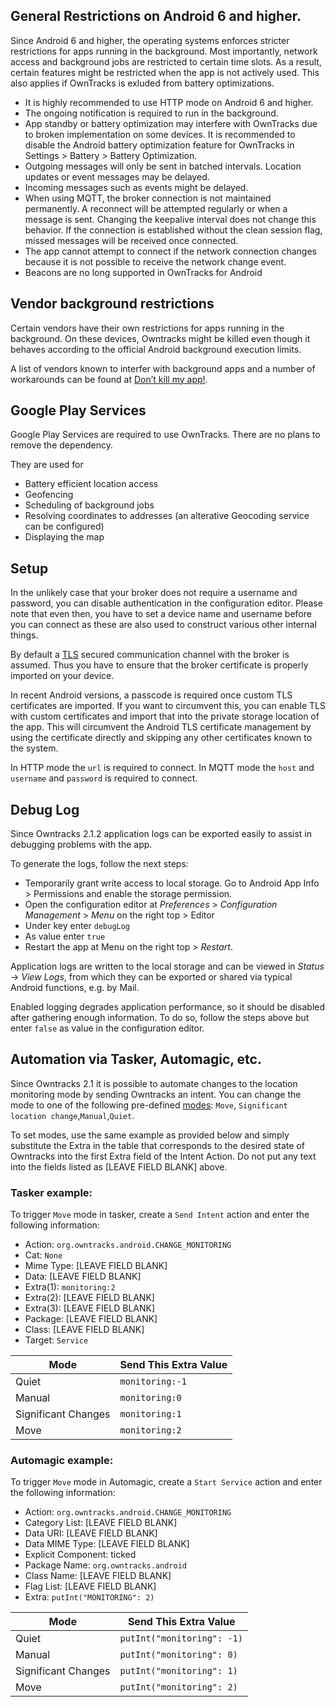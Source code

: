 ## General Restrictions on Android 6 and higher.
Since Android 6 and higher, the operating systems enforces stricter restrictions for apps running in the background. Most importantly, network access and background jobs are restricted to certain time slots. As a result, certain features might be restricted when the app is not actively used. This also applies if OwnTracks is exluded from battery optimizations.

* It is highly recommended to use HTTP mode on Android 6 and higher.
* The ongoing notification is required to run in the background.
* App standby or battery optimization may interfere with OwnTracks due to broken implementation on some devices. It is recommended to disable the Android battery optimization feature for OwnTracks in Settings > Battery > Battery Optimization.
* Outgoing messages will only be sent in batched intervals. Location updates or event messages may be delayed.
* Incoming messages such as events might be delayed.
* When using MQTT, the broker connection is not maintained permanently. A reconnect will be attempted regularly or when a message is sent. Changing the keepalive interval does not change this behavior. If the connection is established without the clean session flag, missed messages will be received once connected.
* The app cannot attempt to connect if the network connection changes because it is not possible to receive the network change event.
* Beacons are no long supported in OwnTracks for Android

## Vendor background restrictions
Certain vendors have their own restrictions for apps running in the background. On these devices, Owntracks might be killed even though it behaves according to the official Android background execution limits.

A list of vendors known to interfer with background apps and a number of workarounds can be found at [Don’t kill my app!](https://dontkillmyapp.com/).

## Google Play Services
Google Play Services are required to use OwnTracks. There are no plans to remove the dependency.

They are used for
* Battery efficient location access
* Geofencing
* Scheduling of background jobs
* Resolving coordinates to addresses (an alterative Geocoding service can be configured)
* Displaying the map

## Setup

In the unlikely case that your broker does not require a username and password, you can disable authentication in the configuration editor. Please note that even then, you have to set a device name and username before you can connect as these are also used to construct various other internal things.

By default a [TLS](tls.md) secured communication channel with the broker is assumed. Thus you have to ensure that the broker certificate is properly imported on your device.

In recent Android versions, a passcode is required once custom TLS certificates are imported. If you want to circumvent this, you can enable TLS with custom certificates and import that into the private storage location of the app. This will circumvent the Android TLS certificate management by using the certificate directly and skipping any other certificates known to the system.

In HTTP mode the `url` is required to connect.
In MQTT mode the `host` and `username`  and `password` is required to connect.

## Debug Log

Since Owntracks 2.1.2 application logs can be exported easily to assist in debugging problems with the app.

To generate the logs, follow the next steps:

* Temporarily grant write access to local storage. Go to Android App Info > Permissions and enable the storage permission.
* Open the configuration editor at _Preferences_ > _Configuration Management_ > _Menu_ on the right top > Editor
* Under key enter `debugLog`
* As value enter `true`
* Restart the app at Menu on the right top > _Restart_.

Application logs are written to the local storage and can be viewed in _Status_ -> _View Logs_, from which they can be exported or shared via typical Android functions, e.g. by Mail.

Enabled logging degrades application performance, so it should be disabled after gathering enough information. To do so, follow the steps above but enter `false` as value in the configuration editor.

## Automation via Tasker, Automagic, etc.

Since Owntracks 2.1 it is possible to automate changes to the location monitoring mode by sending Owntracks an intent. You can change the mode to one of the following pre-defined [modes](https://owntracks.org/booklet/features/location/): `Move`, `Significant location change`,`Manual`,`Quiet`.

To set modes, use the same example as provided below and simply substitute the Extra in the table that corresponds to the desired state of Owntracks into the first Extra field of the Intent Action.  Do not put any text into the fields listed as [LEAVE FIELD BLANK] above.

### Tasker example: 
To trigger `Move` mode in tasker, create a `Send Intent` action and enter the following information:

* Action: `org.owntracks.android.CHANGE_MONITORING`
* Cat: `None`
* Mime Type: [LEAVE FIELD BLANK]
* Data: [LEAVE FIELD BLANK]
* Extra(1): `monitoring:2`
* Extra(2): [LEAVE FIELD BLANK]
* Extra(3): [LEAVE FIELD BLANK]
* Package: [LEAVE FIELD BLANK]
* Class: [LEAVE FIELD BLANK]
* Target: `Service`
  
| Mode  | Send This Extra Value|
|---|---|
|Quiet|`monitoring:-1`|
|Manual|`monitoring:0`|
|Significant Changes|`monitoring:1`|
|Move|`monitoring:2`|



### Automagic example: 
To trigger `Move` mode in Automagic, create a `Start Service` action and enter the following information:

* Action: `org.owntracks.android.CHANGE_MONITORING`
* Category List: [LEAVE FIELD BLANK]
* Data URI: [LEAVE FIELD BLANK]
* Data MIME Type: [LEAVE FIELD BLANK]
* Explicit Component: ticked
* Package Name: `org.owntracks.android`
* Class Name: [LEAVE FIELD BLANK]
* Flag List: [LEAVE FIELD BLANK]
* Extra: `putInt("MONITORING": 2)`
  
| Mode  | Send This Extra Value|
|---|---|
|Quiet|`putInt("monitoring": -1)`|
|Manual|`putInt("monitoring": 0)`|
|Significant Changes|`putInt("monitoring": 1)`|
|Move|`putInt("monitoring": 2)`|



